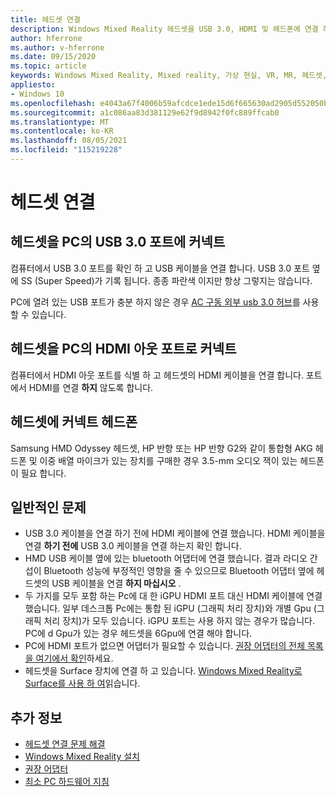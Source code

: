 ```yaml
---
title: 헤드셋 연결
description: Windows Mixed Reality 헤드셋을 USB 3.0, HDMI 및 헤드폰에 연결 하는 방법에 대해 알아봅니다.
author: hferrone
ms.author: v-hferrone
ms.date: 09/15/2020
ms.topic: article
keywords: Windows Mixed Reality, Mixed reality, 가상 현실, VR, MR, 헤드셋, 설정, 시작
appliesto:
- Windows 10
ms.openlocfilehash: e4043a67f4006b59afcdce1ede15d6f665630ad2905d552050bb03fdc4e58128
ms.sourcegitcommit: a1c086aa83d381129e62f9d8942f0fc889ffcab0
ms.translationtype: MT
ms.contentlocale: ko-KR
ms.lasthandoff: 08/05/2021
ms.locfileid: "115219228"
---
```

# <a name="plug-in-your-headset"></a>헤드셋 연결

## <a name="connect-your-headset-to-your-pcs-usb-30-port"></a>헤드셋을 PC의 USB 3.0 포트에 커넥트

컴퓨터에서 USB 3.0 포트를 확인 하 고 USB 케이블을 연결 합니다. USB 3.0 포트 옆에 SS (Super Speed)가 기록 됩니다. 종종 파란색 이지만 항상 그렇지는 않습니다.

PC에 열려 있는 USB 포트가 충분 하지 않은 경우 [AC 구동 외부 usb 3.0 허브](recommended-adapters-for-windows-mixed-reality-capable-pcs.md#using-external-usb-30-hubs-with-windows-mixed-reality-headsets)를 사용할 수 있습니다.

## <a name="connect-your-headset-to-your-pcs-hdmi-out-port"></a>헤드셋을 PC의 HDMI 아웃 포트로 커넥트

컴퓨터에서 HDMI 아웃 포트를 식별 하 고 헤드셋의 HDMI 케이블을 연결 합니다. 포트에서 HDMI를 연결 **하지** 않도록 합니다.

## <a name="connect-headphones-to-your-headset"></a>헤드셋에 커넥트 헤드폰

Samsung HMD Odyssey 헤드셋, HP 반향 또는 HP 반향 G2와 같이 통합형 AKG 헤드폰 및 이중 배열 마이크가 있는 장치를 구매한 경우 3.5-mm 오디오 잭이 있는 헤드폰이 필요 합니다.

## <a name="common-issues"></a>일반적인 문제

* USB 3.0 케이블을 연결 하기 전에 HDMI 케이블에 연결 했습니다.  HDMI 케이블을 연결 **하기 전에** USB 3.0 케이블을 연결 하는지 확인 합니다.
* HMD USB 케이블 옆에 있는 bluetooth 어댑터에 연결 했습니다. 결과 라디오 간섭이 Bluetooth 성능에 부정적인 영향을 줄 수 있으므로 Bluetooth 어댑터 옆에 헤드셋의 USB 케이블을 연결 **하지 마십시오** .
* 두 가지를 모두 포함 하는 Pc에 대 한 iGPU HDMI 포트 대신 HDMI 케이블에 연결 했습니다. 일부 데스크톱 Pc에는 통합 된 iGPU (그래픽 처리 장치)와 개별 Gpu (그래픽 처리 장치)가 모두 있습니다. iGPU 포트는 사용 하지 않는 경우가 많습니다. PC에 d Gpu가 있는 경우 헤드셋을 6Gpu에 연결 해야 합니다.  
* PC에 HDMI 포트가 없으면 어댑터가 필요할 수 있습니다. [권장 어댑터의 전체 목록을 여기에서 확인](recommended-adapters-for-windows-mixed-reality-capable-pcs.md)하세요.
* 헤드셋을 Surface 장치에 연결 하 고 있습니다. [Windows Mixed Reality로 Surface를 사용 하 여](windows-mixed-reality-minimum-pc-hardware-compatibility-guidelines.md#windows-mixed-reality-and-surface)읽습니다.

## <a name="see-also"></a>추가 정보

* [헤드셋 연결 문제 해결](headset-connectivity.md)
* [Windows Mixed Reality 설치](install-windows-mixed-reality.md)
* [권장 어댑터](recommended-adapters-for-windows-mixed-reality-capable-pcs.md)
* [최소 PC 하드웨어 지침](windows-mixed-reality-minimum-pc-hardware-compatibility-guidelines.md)
